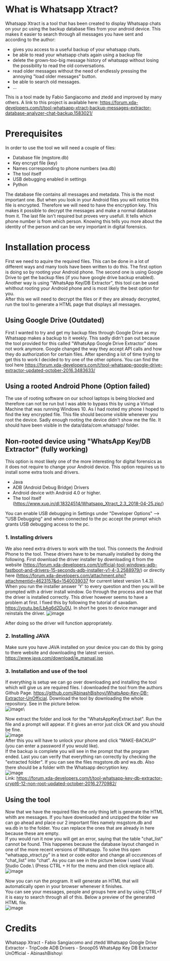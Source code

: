 # What is Whatsapp Xtract?
Whatsapp Xtract is a tool that has been created to display Whatsapp chats on your pc using the backup database files from your android device. This makes it easier to search through all messages you have sent and according to the author:
- gives you access to a useful backup of your whatsapp chats.
- be able to read your whatsapp chats again using a backup file
- delete the grown-too-big message history of whatsapp without losing the possibility to read the old conversations.
- read older messages without the need of endlessly pressing the annoying "load older messages" button.
- be able to search old messages.
- ...

This is a tool made by Fabio Sangiacomo and ztedd and improved by many others.
A link to this project is available here: https://forum.xda-developers.com/t/tool-whatsapp-xtract-backup-messages-extractor-database-analyzer-chat-backup.1583021/ 


# Prerequisites
In order to use the tool we will need a couple of files:
- Database file (mgstore.db)
- Key encrypt file (key)
- Names corresponding to phone numbers (wa.db)
- The tool itself
- USB debugging enabled in settings
- Python

The database file contains all messages and metadata. This is the most important one. But when you look in your Android files you will notice this file is encrypted. Therefore we will need to have the encryption key. This makes it possible to decrypt the messages and make a normal database from it. The last file isn't required but proves very usefull. It tells which phone number is from which person. Knowing this tells you more about the identity of the person and can be very important in digital forensics.

# Installation process
First we need to aquire the required files. This can be done in a lot of different ways and many tools have been written to do this. The first option is doing so by rooting your Android phone. The second one is using Google Drive to get the backup files (if you have google drive backup enabled). Another way is using "WhatsApp Key/DB Extractor", this tool can be used whithout rooting your Android phone and is most likely the best option for you.\
After this we will need to decrypt the files or if they are already decrypted, run the tool to generate a HTML page that displays all messages.

## Using Google Drive (Outdated)
First I wanted to try and get my backup files through Google Drive as my Whatsapp makes a backup to it weekly. This sadly didn't pan out because the tool provided for this called "WhatsApp Google Drive Extractor" does not work anymore. Google changed the way they accept API calls and how they do authorization for certain files. After spending a lot of time trying to get this to work I decided to try one of the other options. You can find the tool here https://forum.xda-developers.com/t/tool-whatsapp-google-drive-extractor-updated-october-2016.3483633/ 

## Using a rooted Android Phone (Option failed)
The use of rooting software on our school laptops is being blocked and therefore can not be run but I was able to bypass this by using a Virtual Machine that was running Windows 10. As I had rooted my phone I hoped to find the key encrypted file. This file should become visible whenever you root the device. Sadly enough rooting the device didn't show me the file. It should have been visible in the data/data/com.whatsapp/ folder.

## Non-rooted device using "WhatsApp Key/DB Extractor" (fully working)
This option is most likely one of the more interesting for digital forensics as it does not require to change your Android device. This option requires us to install some extra tools and drivers.
- Java
- ADB (Android Debug Bridge) Drivers
- Android device with Android 4.0 or higher.
- The tool itself (https://www.xup.in/dl,18324514/Whatsapp_Xtract_2.3_2018-04-25.zip/)

You can enable USB debugging in Settings under "Developer Options" --> "USB Debugging" and when connected to the pc accept the prompt which grants USB debugging access to the pc.  

### 1. Installing drivers
We also need extra drivers to work with the tool. This connects the Android Phone to the tool. These drivers have to be manually installed by doing the following.
First download the driver installer by downloading it from the website (https://forum.xda-developers.com/t/official-tool-windows-adb-fastboot-and-drivers-15-seconds-adb-installer-v1-4-3.2588979/) or directly here (https://forum.xda-developers.com/attachment.php?attachmentid=4623157&d=1540039037 for current latest version 1.4.3). When you run the installer answer 'Y' to every question and then you will be prompted with a driver install window. Go through the process and see that the driver is installed correctly.
This driver however seems to have a problem at first. I fixed this by following the tutorial of savadam. https://youtu.be/LbAq6d2Du0U. In short he goes to device manager and reinstals the driver. ![image](https://user-images.githubusercontent.com/55882105/141073088-2ab71947-c68e-470b-9430-674dbf4733af.png)

After doing so the driver will function appropriately.

### 2. Installing JAVA
Make sure you have JAVA installed on your device you can do this by going to there website and downloading the latest version. https://www.java.com/download/ie_manual.jsp 

### 3. Installation and use of the tool
If everything is setup we can go over downloading and installing the tool which will give us are required files. I downloaded the tool from the authors Github Page. https://github.com/AbinashBishoyi/WhatsApp-Key-DB-Extractor-UnOfficial. Download the tool by downloading the whole repository. See in the picture below.\
![image](https://user-images.githubusercontent.com/55882105/141074305-896aa8de-b585-4d2e-ae55-8e0d904d2c57.png)\

Now extract the folder and look for the "WhatsAppKeyExtract.bat". Run the file and a prompt will appear. If it gives an error just click OK and you should be fine.\
![image](https://user-images.githubusercontent.com/55882105/141074894-870b19cb-4dba-4796-b686-ba8416f2ca11.png)\
After this you will have to unlock your phone and click "MAKE-BACKUP" (you can enter a password if you would like).\
If the backup is complete you will see in the prompt that the program ended. Last you can verify that everything ran correctly by checking the "extracted folder". If you can see the files msgstore.db and wa.db. Also there should be a folder with the Whatsapp decryption key.\
![image](https://user-images.githubusercontent.com/55882105/141075500-842b396c-21a9-46a8-96a5-23a695ba4c24.png)\
Link: https://forum.xda-developers.com/t/tool-whatsapp-key-db-extractor-crypt6-12-non-root-updated-october-2016.2770982/ 

## Using the tool
Now that we have the required files the only thing left is generate the HTML whith are messages.
If you have downloaded and unzipped the folder we can go ahead and place our 2 important files namely msgstore.db and wa.db in to the folder. You can replace the ones that are already in here because these are empty. \
If you would run it now you will get an error, saying that the table "chat_list" cannot be found. This happenes because the database layout changed in one of the more recent versions of Whatsapp. To solve this open "whatsapp_xtract.py" in a text or code editor and change all occurences of "chat_list" into "chat". As you can see in the picture below I used Visual Studio Code.\ (Press CTRL + H for the menu and then click replace all).
![image](https://user-images.githubusercontent.com/55882105/141077084-b9c84356-c01a-44ae-8c02-f684b542da6f.png)  

Now you can run the program. It will generate an HTML that will automatically open in your browser whenever it finishes.\
You can see your messages, people and groups here and by using CTRL+F it is easy to search through all of this.
Below a preview of the generated HTML file.\
![image](https://user-images.githubusercontent.com/55882105/141079395-6ced9891-00ed-4ab7-91b8-00176f20d1d5.png)


# Credits
Whatsapp Xtract - Fabio Sangiacomo and ztedd
Whatsapp Google Drive Extractor - TripCode
ADB Drivers - Snoop05
WhatsApp Key DB Extractor UnOfficial - AbinashBishoyi

